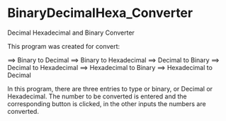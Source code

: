 # BinaryDecimalHexa_Converter
 Decimal Hexadecimal and Binary Converter

This program was created for convert:

==> Binary to Decimal
==> Binary to Hexadecimal
==> Decimal to Binary
==> Decimal to Hexadecimal
==> Hexadecimal to Binary
==> Hexadecimal to Decimal

In this program, there are three entries to type or binary, or Decimal or Hexadecimal. The number to be converted is entered and the corresponding button is clicked, in the other inputs the numbers are converted.